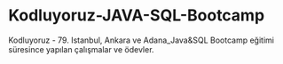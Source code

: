 # Kodluyoruz-JAVA-SQL-Bootcamp
Kodluyoruz - 79. Istanbul, Ankara ve Adana_Java&amp;SQL Bootcamp eğitimi süresince yapılan çalışmalar ve ödevler.
